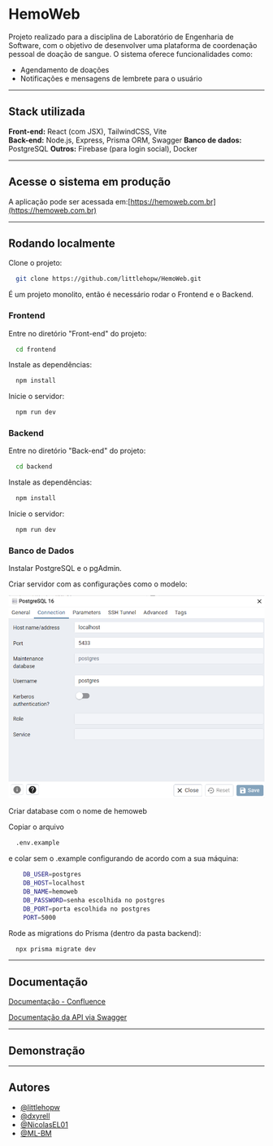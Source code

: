 
# HemoWeb

Projeto realizado para a disciplina de Laboratório de Engenharia de Software, com o objetivo de desenvolver uma plataforma de coordenação pessoal de doação de sangue. O sistema oferece funcionalidades como:

- Agendamento de doações
- Notificações e mensagens de lembrete para o usuário

---

## Stack utilizada

**Front-end:** React (com JSX), TailwindCSS, Vite  
**Back-end:** Node.js, Express, Prisma ORM, Swagger
**Banco de dados:** PostgreSQL
**Outros:** Firebase (para login social), Docker

---

## Acesse o sistema em produção

A aplicação pode ser acessada em:[https://hemoweb.com.br](https://hemoweb.com.br)

---

## Rodando localmente

Clone o projeto:

```bash
  git clone https://github.com/littlehopw/HemoWeb.git
```

É um projeto monolito, então é necessário rodar o Frontend e o Backend.

### Frontend

Entre no diretório "Front-end" do projeto:

```bash
  cd frontend
```

Instale as dependências:

```bash
  npm install
```

Inicie o servidor:

```bash
  npm run dev
```

### Backend

Entre no diretório "Back-end" do projeto:

```bash
  cd backend
```

Instale as dependências:

```bash
  npm install
```

Inicie o servidor:

```bash
  npm run dev
```

### Banco de Dados

Instalar PostgreSQL e o pgAdmin.

Criar servidor com as configurações como o modelo: 

![](<https://github.com/littlehopw/HemoWeb/blob/2dfdbaeb78cb86dd560c77022585fef10dc9230d/readme.png>)

Criar database com o nome de hemoweb

Copiar o arquivo 

```bash
  .env.example
```
e colar sem o .example configurando de acordo com a sua máquina:

```bash
    DB_USER=postgres
    DB_HOST=localhost
    DB_NAME=hemoweb
    DB_PASSWORD=senha escolhida no postgres
    DB_PORT=porta escolhida no postgres
    PORT=5000
```

Rode as migrations do Prisma (dentro da pasta backend):

```bash
  npx prisma migrate dev
```
---

## Documentação

[Documentação - Confluence](https://hemoweb.atlassian.net/wiki/spaces/HemoWeb/overview?homepageId=98454)

[Documentação da API via Swagger](http://localhost:5000/api-docs)

---

## Demonstração



---

## Autores

- [@littlehopw](https://www.github.com/littlehopw)
- [@dxyrell](https://www.github.com/dxyrell)
- [@NicolasEL01](https://www.github.com/NicolasEL01)
- [@ML-BM](https://www.github.com/ML-BM)

